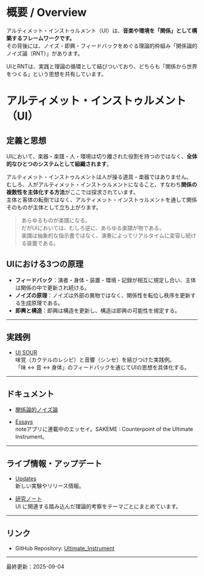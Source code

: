 # 概要 / Overview

アルティメット・インストゥルメント（UI）は、**音楽や環境を「関係」として構築するフレームワークです。**  
その背後には、ノイズ・即興・フィードバックをめぐる理論的枠組み「関係論的ノイズ論（RNT）」があります。  

UIとRNTは、実践と理論の循環として結びついており、どちらも「関係から世界をつくる」という思想を共有しています。

# アルティメット・インストゥルメント（UI）

## 定義と思想

UIにおいて、楽器・楽譜・人・環境は切り離された役割を持つのではなく、**全体的なひとつのシステムとして組織されます**。  

アルティメット・インストゥルメントは人が操る道具・楽器ではありません。  
むしろ、人がアルティメット・インストゥルメントになること、すなわち**関係の複数性を主体化する方法**がここでは探求されています。  
主体と客体の転倒ではなく、アルティメット・インストゥルメントを通して関係そのものが主体として立ち上がります。  

> あらゆるものが楽譜になる。  
> だがUIにおいては、むしろ逆に、あらゆる楽譜が物である。  
> 楽譜は抽象的な指示書ではなく、演奏によってリアルタイムに変容し続ける装置である。  

## UIにおける3つの原理
- **フィードバック**：演者・身体・装置・環境・記録が相互に規定し合い、主体は関係の中で更新され続ける。
- **ノイズの原理**：ノイズは外部の異物ではなく、関係性を転位し秩序を更新する生成原理である。
- **即興と構造**：即興は構造を更新し、構造は即興の可能性を規定する。

---

## 実践例

- [UI SOUR](ui_sour/index.md)  
  味覚（カクテルのレシピ）と音響（シンセ）を結びつけた実践例。  
  「味 ↔ 音 ↔ 身体」のフィードバックを通じてUIの思想を具体化する。  

---

## ドキュメント

- [関係論的ノイズ論](RNT/00_index.md)  

- [Essays](https://note.com/arttkg/m/m7d6e093a18c1)  
  noteアプリに連載中のエッセイ。SAKEME : Counterpoint of the Ultimate Instrument。

---

## ライブ情報・アップデート

- [Updates](updates.md)  
  新しい実験やリリース情報。

- [研究ノート](studies/index.md)  
  UI に関連する踏み込んだ理論的考察をテーマごとにまとめています。 

---

## リンク

- GitHub Repository: [Ultimate_Instrument](https://github.com/Metal-Machine-Music-Kobo/Ultimate_Instrument.github.io)


---

最終更新：2025-09-04
